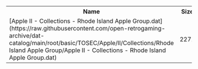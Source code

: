 <table>
<tr><th>Name</th><th>Size</th></tr>
<tr><td>
[Apple II - Collections - Rhode Island Apple Group.dat](https://raw.githubusercontent.com/open-retrogaming-archive/dat-catalog/main/root/basic/TOSEC/Apple/II/Collections/Rhode Island Apple Group/Apple II - Collections - Rhode Island Apple Group.dat)
</td><td>2272</td></tr>
</table>
